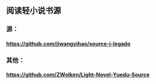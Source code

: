## 阅读轻小说书源

### 源：

#### https://github.com/jiwangyihao/source-j-legado

### 其他：

#### https://github.com/ZWolken/Light-Novel-Yuedu-Source
